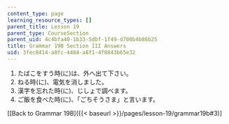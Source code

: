 ```yaml
---
content_type: page
learning_resource_types: []
parent_title: Lesson 19
parent_type: CourseSection
parent_uid: 4c4bfa40-1b33-5dbf-1f49-d700b4b86b25
title: Grammar 19B Section III Answers
uid: 3fec0414-a8fc-4484-a8f1-4f0843b65e32
---
```


1.  たばこをすう時(に)は、外へ出て下さい。
2.  ねる時(に)、電気を消しました。
3.  漢字を忘れた時(に)、じしょで調べます。
4.  ご飯を食べた時(に)、「ごちそうさま」と言います。

\[[Back to Grammar 19B]({{< baseurl >}}/pages/lesson-19/grammar19b#3)\]